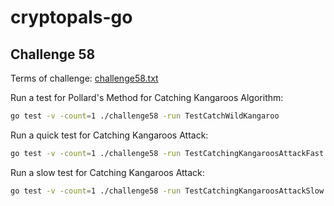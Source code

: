 # cryptopals-go

## Challenge 58

Terms of challenge: [challenge58.txt](./tasks/challenge58.txt)

Run a test for Pollard's Method for Catching Kangaroos Algorithm:

```sh
go test -v -count=1 ./challenge58 -run TestCatchWildKangaroo
```


Run a quick test for Catching Kangaroos Attack:

```sh
go test -v -count=1 ./challenge58 -run TestCatchingKangaroosAttackFast
```

Run a slow test for Catching Kangaroos Attack:

```sh
go test -v -count=1 ./challenge58 -run TestCatchingKangaroosAttackSlow
```
